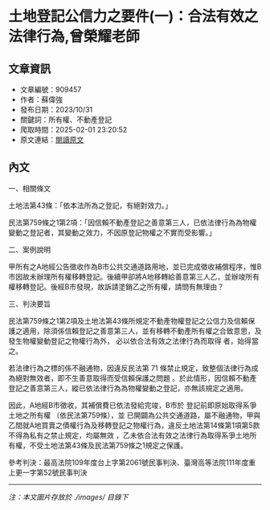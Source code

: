 # 土地登記公信力之要件(一)：合法有效之法律行為,曾榮耀老師

## 文章資訊
- 文章編號：909457
- 作者：蘇偉強
- 發布日期：2023/10/31
- 關鍵詞：所有權、不動產登記
- 爬取時間：2025-02-01 23:20:52
- 原文連結：[閱讀原文](https://real-estate.get.com.tw/Columns/detail.aspx?no=909457)

## 內文


一、相關條文


土地法第43條：「依本法所為之登記，有絕對效力。」


民法第759條之1第2項：「因信賴不動產登記之善意第三人，已依法律行為為物權變動之登記者，其變動之效力，不因原登記物權之不實而受影響。」


二、案例說明


甲所有之A地經公告徵收作為B市公共交通道路用地，並已完成徵收補償程序，惟B市因故未辦理所有權移轉登記。後續甲卻將A地移轉給善意第三人乙，並辦竣所有權移轉登記。後經B市發現，故訴請塗銷乙之所有權，請問有無理由？


三、判決要旨


民法第759條之1第2項及土地法第43條所規定不動產物權登記之公信力及信賴保護之適用，除須係信賴登記之善意第三人，並有移轉不動產所有權之合致意思，及發生物權變動登記之物權行為外，
必以依合法有效之法律行為而取得
者，始得當之。


若法律行為之標的係不融通物，因違反民法第 71 條禁止規定，致整個法律行為成為絕對無效者，即不生善意取得而受信賴保護之問題
。於此情形，因信賴不動產登記之善意第三人，縱已依法律行為為物權變動之登記，亦無該規定之適用。


因此，A地經B市徵收，其補償費已依法發給完竣，B市於
登記前即原始取得系爭土地之所有權
（依民法第759條），並
已開闢為公共交通道路，屬不融通物，甲與乙間就A地買賣之債權行為及移轉登記之物權行為，違反土地法第14條第1項第5款不得為私有之禁止規定，均屬無效
，乙未依合法有效之法律行為取得系爭土地所有權，不受土地法第43條及民法第759條之1規定之保護。


參考判決：最高法院109年度台上字第2061號民事判決、臺灣高等法院111年度重上更一字第52號民事判決

---
*注：本文圖片存放於 ./images/ 目錄下*
